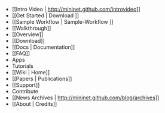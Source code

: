* [[Intro Video | http://mininet.github.com/introvideo]]
* [[Get Started | Download ]]
* [[Sample Workflow | Sample-Workflow ]]
* [[Walkthrough]]
* [[Overview]]
* [[Download]]
* [[Docs | Documentation]]
* [[FAQ]]
* Apps
* Tutorials
* [[Wiki | Home]]
* [[Papers | Publications]]
* [[Support]]
* Contribute
* [[News Archives | http://mininet.github.com/blog/archives]]
* [[About | Credits]]
